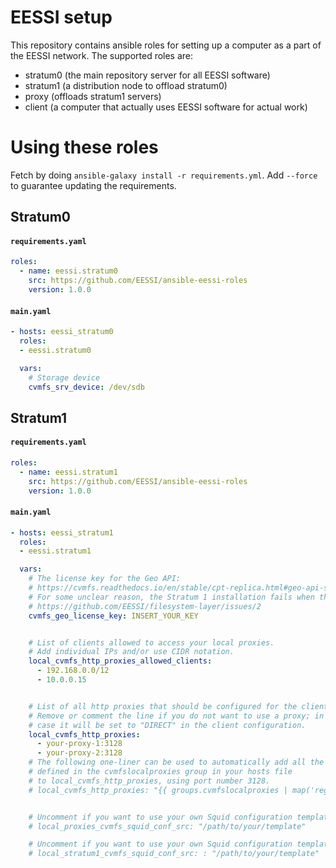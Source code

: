 # EESSI setup

This repository contains ansible roles for setting up a computer as a part of the EESSI network. The supported roles are:

- stratum0 (the main repository server for all EESSI software)
- stratum1 (a distribution node to offload stratum0)
- proxy (offloads stratum1 servers)
- client (a computer that actually uses EESSI software for actual work)

# Using these roles

Fetch by doing `ansible-galaxy install -r requirements.yml`. Add `--force` to guarantee updating the requirements.

## Stratum0

#### **`requirements.yaml`**
``` yaml
roles:
  - name: eessi.stratum0
    src: https://github.com/EESSI/ansible-eessi-roles
    version: 1.0.0
```
#### **`main.yaml`**
``` yaml
- hosts: eessi_stratum0
  roles:
  - eessi.stratum0

  vars:
    # Storage device
    cvmfs_srv_device: /dev/sdb
```

## Stratum1

#### **`requirements.yaml`**
``` yaml
roles:
  - name: eessi.stratum1
    src: https://github.com/EESSI/ansible-eessi-roles
    version: 1.0.0
```
#### **`main.yaml`**
``` yaml
- hosts: eessi_stratum1
  roles:
  - eessi.stratum1

  vars:
    # The license key for the Geo API:
    # https://cvmfs.readthedocs.io/en/stable/cpt-replica.html#geo-api-setup
    # For some unclear reason, the Stratum 1 installation fails when this is not set:
    # https://github.com/EESSI/filesystem-layer/issues/2
    cvmfs_geo_license_key: INSERT_YOUR_KEY


    # List of clients allowed to access your local proxies.
    # Add individual IPs and/or use CIDR notation.
    local_cvmfs_http_proxies_allowed_clients:
      - 192.168.0.0/12
      - 10.0.0.15


    # List of all http proxies that should be configured for the clients.
    # Remove or comment the line if you do not want to use a proxy; in this
    # case it will be set to "DIRECT" in the client configuration.
    local_cvmfs_http_proxies:
      - your-proxy-1:3128
      - your-proxy-2:3128
    # The following one-liner can be used to automatically add all the hosts
    # defined in the cvmfslocalproxies group in your hosts file
    # to local_cvmfs_http_proxies, using port number 3128.
    # local_cvmfs_http_proxies: "{{ groups.cvmfslocalproxies | map('regex_replace', '^(.*)$', '\\1:3128') | list }}"


    # Uncomment if you want to use your own Squid configuration template for the local proxies
    # local_proxies_cvmfs_squid_conf_src: "/path/to/your/template"

    # Uncomment if you want to use your own Squid configuration template for the Stratum 1
    # local_stratum1_cvmfs_squid_conf_src: : "/path/to/your/template"
```
